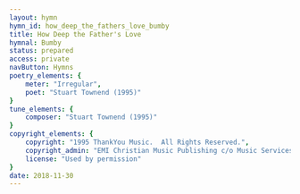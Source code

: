 ```yaml
---
layout: hymn
hymn_id: how_deep_the_fathers_love_bumby
title: How Deep the Father's Love
hymnal: Bumby
status: prepared
access: private
navButton: Hymns
poetry_elements: {
    meter: "Irregular",
    poet: "Stuart Townend (1995)"
}
tune_elements: {
    composer: "Stuart Townend (1995)"
}
copyright_elements: {
    copyright: "1995 ThankYou Music.  All Rights Reserved.",
    copyright_admin: "EMI Christian Music Publishing c/o Music Services",
    license: "Used by permission"
}
date: 2018-11-30
---
```


